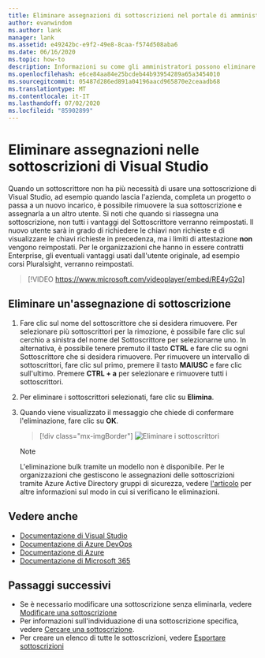 ```yaml
---
title: Eliminare assegnazioni di sottoscrizioni nel portale di amministrazione delle sottoscrizioni di Visual Studio | Microsoft Docs
author: evanwindom
ms.author: lank
manager: lank
ms.assetid: e49242bc-e9f2-49e8-8caa-f574d508aba6
ms.date: 06/16/2020
ms.topic: how-to
description: Informazioni su come gli amministratori possono eliminare le assegnazioni di sottoscrizione
ms.openlocfilehash: e6ce84aa84e25bcdeb44b93954289a65a3454010
ms.sourcegitcommit: 05487d286ed891a04196aacd965870e2ceaadb68
ms.translationtype: MT
ms.contentlocale: it-IT
ms.lasthandoff: 07/02/2020
ms.locfileid: "85902899"
---
```

# <a name="delete-assignments-in-visual-studio-subscriptions"></a>Eliminare assegnazioni nelle sottoscrizioni di Visual Studio
Quando un sottoscrittore non ha più necessità di usare una sottoscrizione di Visual Studio, ad esempio quando lascia l'azienda, completa un progetto o passa a un nuovo incarico, è possibile rimuovere la sua sottoscrizione e assegnarla a un altro utente. Si noti che quando si riassegna una sottoscrizione, non tutti i vantaggi del Sottoscrittore verranno reimpostati.  Il nuovo utente sarà in grado di richiedere le chiavi non richieste e di visualizzare le chiavi richieste in precedenza, ma i limiti di attestazione **non** vengono reimpostati.  Per le organizzazioni che hanno in essere contratti Enterprise, gli eventuali vantaggi usati dall'utente originale, ad esempio corsi Pluralsight, verranno reimpostati. 

> [!VIDEO https://www.microsoft.com/videoplayer/embed/RE4yG2q]

## <a name="delete-a-subscription-assignment"></a>Eliminare un'assegnazione di sottoscrizione
1. Fare clic sul nome del sottoscrittore che si desidera rimuovere. Per selezionare più sottoscrittori per la rimozione, è possibile fare clic sul cerchio a sinistra del nome del Sottoscrittore per selezionarne uno.  In alternativa, è possibile tenere premuto il tasto **CTRL** e fare clic su ogni Sottoscrittore che si desidera rimuovere. Per rimuovere un intervallo di sottoscrittori, fare clic sul primo, premere il tasto **MAIUSC** e fare clic sull'ultimo.  Premere **CTRL + a** per selezionare e rimuovere tutti i sottoscrittori. 
2. Per eliminare i sottoscrittori selezionati, fare clic su **Elimina**.
3. Quando viene visualizzato il messaggio che chiede di confermare l'eliminazione, fare clic su **OK**.
   > [!div class="mx-imgBorder"]
   > ![Eliminare i sottoscrittori](_img/delete-license/delete-subscribers.png)

   > [!NOTE]
   > L'eliminazione bulk tramite un modello non è disponibile. Per le organizzazioni che gestiscono le assegnazioni delle sottoscrizioni tramite Azure Active Directory gruppi di sicurezza, vedere [l'articolo](assign-license-bulk.md#use-azure-active-directory-groups-to-assign-subscriptions) per altre informazioni sul modo in cui si verificano le eliminazioni.  

## <a name="see-also"></a>Vedere anche
- [Documentazione di Visual Studio](https://docs.microsoft.com/visualstudio/)
- [Documentazione di Azure DevOps](https://docs.microsoft.com/azure/devops/)
- [Documentazione di Azure](https://docs.microsoft.com/azure/)
- [Documentazione di Microsoft 365](https://docs.microsoft.com/microsoft-365/)

## <a name="next-steps"></a>Passaggi successivi
- Se è necessario modificare una sottoscrizione senza eliminarla,  vedere [Modificare una sottoscrizione](edit-license.md)
- Per informazioni sull'individuazione di una sottoscrizione specifica, vedere [Cercare una sottoscrizione](search-license.md).
- Per creare un elenco di tutte le sottoscrizioni,  vedere [Esportare sottoscrizioni](exporting-subscriptions.md)


